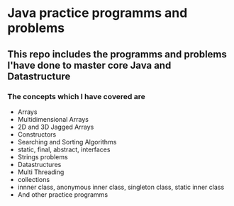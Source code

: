 # Java practice programms and problems

## This repo includes the programms and problems I'have done to master core Java and Datastructure

### The concepts which I have covered are

* Arrays
* Multidimensional Arrays
* 2D and 3D Jagged Arrays
* Constructors
* Searching and Sorting Algorithms
* static, final, abstract, interfaces
* Strings problems
* Datastructures
* Multi Threading
* collections
* innner class, anonymous inner class, singleton class, static inner class
* And other practice programms
